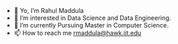 - 👋 Yo, I’m Rahul Maddula
- 👀 I’m interested in Data Science and Data Engineering.
- 🌱 I’m currently Pursuing Master in Computer Science.
- 📫 How to reach me rmaddula@hawk.iit.edu

<!---
rahulmaddula231/rahulmaddula231 is a ✨ special ✨ repository because its `README.md` (this file) appears on your GitHub profile.
You can click the Preview link to take a look at your changes.
--->
